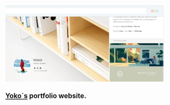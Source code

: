 
<img src="preview/pic.jpg"  width="640">

## [Yoko`s](https://www.yokko.one/) portfolio website. ##
